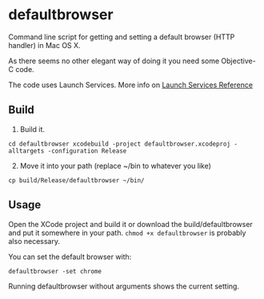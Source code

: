 defaultbrowser
==============

Command line script for getting and setting a default browser (HTTP handler) in Mac OS X.

As there seems no other elegant way of doing it you need some Objective-C code.

The code uses Launch Services. More info on 
[Launch Services Reference](https://developer.apple.com/library/mac/documentation/Carbon/Reference/LaunchServicesReference/Reference/reference.html)


Build
-----
1. Build it.

`
cd defaultbrowser
xcodebuild -project defaultbrowser.xcodeproj -alltargets -configuration Release
`

2. Move it into your path (replace ~/bin to whatever you like)

`cp build/Release/defaultbrowser ~/bin/`

Usage
-----

Open the XCode project and build it or download the build/defaultbrowser and put it somewhere
in your path. `chmod +x defaultbrowser` is probably also necessary.

You can set the default browser with:

    defaultbrowser -set chrome

Running defaultbrowser without arguments shows the current setting.
